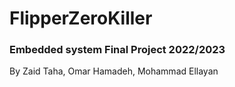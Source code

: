﻿# FlipperZeroKiller

### Embedded system Final Project 2022/2023
By Zaid Taha, Omar Hamadeh, Mohammad Ellayan



